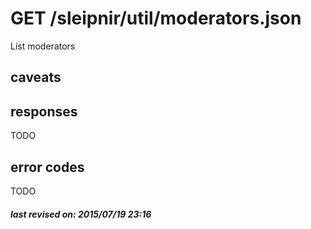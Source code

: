 # GET /sleipnir/util/moderators.json

List moderators

## caveats

## responses

TODO

## error codes

TODO

##### last revised on: 2015/07/19 23:16
